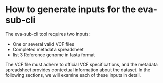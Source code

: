 # How to generate inputs for the eva-sub-cli 

The eva-sub-cli tool requires two inputs: 
- One or several valid VCF files
- Completed metadata spreadsheet
- list 3 Reference genome in fasta format

The VCF file must adhere to official VCF specifications, and the metadata spreadsheet provides contextual information about the dataset. In the following sections, we will examine each of these inputs in detail.
